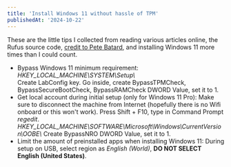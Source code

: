 ```yaml
---
title: 'Install Windows 11 without hassle of TPM'
publishedAt: '2024-10-22'
---
```


These are the little tips I collected from reading various articles online, the Rufus source code, [credit to Pete Batard](https://github.com/pbatard/rufus), and installing Windows 11 more times than I could count.
- Bypass Windows 11 minimum requirement:
*HKEY\_LOCAL\_MACHINE\\SYSTEM\\Setup\\*  
Create LabConfig key. Go inside, create BypassTPMCheck, BypassSecureBootCheck, BypassRAMCheck DWORD Value,
set it to 1.
- Get local account during initial setup (only for Windows 11 Pro):
Make sure to disconnect the machine from Internet (hopefully there is no Wifi onboard or this won't work).
Press Shift + F10, type in Command Prompt *regedit*.
*HKEY\_LOCAL\_MACHINE\\SOFTWARE\\Microsoft\\Windows\\CurrentVersion\\OOBE\\*
Create BypassNRO DWORD Value, set it to 1.
- Limit the amount of preinstalled apps when installing Windows 11:
During setup on USB, select region as *English (World)*, **DO NOT SELECT English (United States)**.